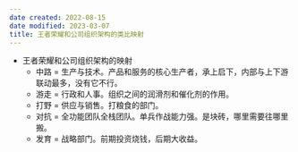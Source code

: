 ```yaml
---
date created: 2022-08-15
date modified: 2023-03-07
title: 王者荣耀和公司组织架构的类比映射
---
```

- 王者荣耀和公司组织架构的映射
	- 中路 = 生产与技术。产品和服务的核心生产者，承上启下，内部与上下游联动最多，没有它不行。
	- 游走 = 行政和人事。组织之间的润滑剂和催化剂的作用。
	- 打野 = 供应与销售。打粮食的部门。
	- 对抗 = 全功能团队全栈团队。单兵作战能力强。是块砖，哪里需要往哪里搬。
	- 发育 = 战略部门。前期投资烧钱，后期大收益。
